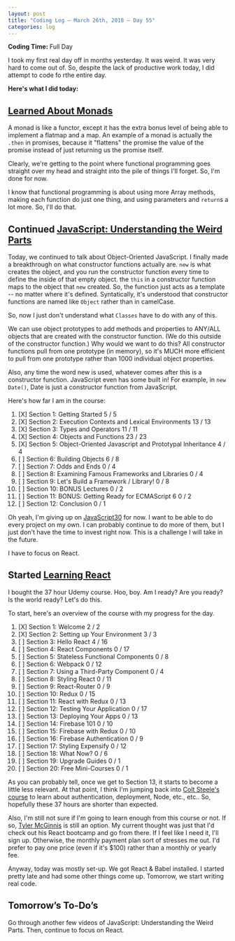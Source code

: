 ```yaml
---
layout: post
title: "Coding Log — March 26th, 2018 — Day 55"
categories: log
---
```


**Coding Time:** Full Day

I took my first real day off in months yesterday. It was weird. It was very hard to come out of. So, despite the lack of productive work today, I did attempt to code fo rthe entire day.

**Here's what I did today:**

## [Learned About Monads](https://www.youtube.com/watch?v=9QveBbn7t_c)

A monad is like a functor, except it has the extra bonus level of being able to implement a flatmap and a map. An example of a monad is actually the `.then` in promises, because it "flattens" the promise the value of the promise instead of just returning us the promise itself.

Clearly, we're getting to the point where functional programming goes straight over my head and straight into the pile of things I'll forget. So, I'm done for now.

I know that functional programming is about using more Array methods, making each function do just one thing, and using parameters and `return`s a lot more. So, I'll do that.

## Continued [JavaScript: Understanding the Weird Parts](http//udemy.com/understand-javascript)

Today, we continued to talk about Object-Oriented JavaScript. I finally made a breakthrough on what constructor functions actually are. `new` is what creates the object, and you run the constructor function every time to define the inside of that empty object. the `this` in a constructor function maps to the object that `new` created. So, the function just acts as a template -- no matter where it's defined. Syntatically, it's understood that constructor functions are named like `Object` rather than in camelCase.

So, now I just don't understand what `Classes` have to do with any of this.

We can use object prototypes to add methods and properties to ANY/ALL objects that are created with the constructor function. (We do this outside of the constructor function.) Why would we want to do this? All constructor functions pull from one prototype (in memory), so it's MUCH more efficient to pull from one prototype rather than 1000 individual object properties.

Also, any time the word new is used, whatever comes after this is a constructor function. JavaScript even has some built in! For example, in `new Date()`, Date is just a constructor function from JavaScript.

Here's how far I am in the course:

1. [X] Section 1: Getting Started 5 / 5
2. [X] Section 2: Execution Contexts and Lexical Environments 13 / 13
3. [X] Section 3: Types and Operators 11 / 11
4. [X] Section 4: Objects and Functions 23 / 23
5. [X] Section 5: Object-Oriented Javascript and Prototypal Inheritance 4 / 4
6. [ ] Section 6: Building Objects 6 / 8
7. [ ] Section 7: Odds and Ends 0 / 4
8. [ ] Section 8: Examining Famous Frameworks and Libraries 0 / 4
9. [ ] Section 9: Let's Build a Framework / Library! 0 / 8
10. [ ] Section 10: BONUS Lectures 0 / 2
11. [ ] Section 11: BONUS: Getting Ready for ECMAScript 6 0 / 2
12. [ ] Section 12: Conclusion 0 / 1

Oh yeah, I'm giving up on [JavaScript30](http://javascript30.com) for now. I want to be able to do every project on my own. I can probably continue to do more of them, but I just don't have the time to invest right now. This is a challenge I will take in the future.

I have to focus on React.

## Started [Learning React](https://www.udemy.com/react-2nd-edition/)

I bought the 37 hour Udemy course. Hoo, boy. Am I ready? Are you ready? Is the world ready? Let's do this.

To start, here's an overview of the course with my progress for the day.

1. [X] Section 1: Welcome 2 / 2
2. [X] Section 2: Setting up Your Environment 3 / 3
3. [ ] Section 3: Hello React 4 / 16
4. [ ] Section 4: React Components 0 / 17
5. [ ] Section 5: Stateless Functional Components 0 / 8
6. [ ] Section 6: Webpack 0 / 12
7. [ ] Section 7: Using a Third-Party Component 0 / 4
8. [ ] Section 8: Styling React 0 / 11
9. [ ] Section 9: React-Router 0 / 9
10. [ ] Section 10: Redux 0 / 15
11. [ ] Section 11: React with Redux 0 / 13
12. [ ] Section 12: Testing Your Application 0 / 17
13. [ ] Section 13: Deploying Your Apps 0 / 13
14. [ ] Section 14: Firebase 101 0 / 10
15. [ ] Section 15: Firebase with Redux 0 / 10
16. [ ] Section 16: Firebase Authentication 0 / 9
17. [ ] Section 17: Styling Expensify 0 / 12
18. [ ] Section 18: What Now?  0 / 6
19. [ ] Section 19: Upgrade Guides 0 / 1
20. [ ] Section 20: Free Mini-Courses 0 / 1

As you can probably tell, once we get to Section 13, it starts to become a little less relevant. At that point, I think I'm jumping back into [Colt Steele's course](http://udemy.com/the-web-developer-bootcamp) to learn about authentication, deployment, Node, etc., etc.. So, hopefully these 37 hours are shorter than expected.

Also, I'm still not sure if I'm going to learn enough from this course or not. If so, [Tyler McGinnis](http://tylermcginnis.com) is still an option. My current thought was just that I'd check out his React bootcamp and go from there. If I feel like I need it, I'll sign up. Otherwise, the monthly payment plan sort of stresses me out. I'd prefer to pay one price (even if it's $100) rather than a monthly or yearly fee.

Anyway, today was mostly set-up. We got React & Babel installed. I started pretty late and had some other things come up. Tomorrow, we start writing real code. 

## Tomorrow’s To-Do’s

Go through another few videos of JavaScript: Understanding the Weird Parts. Then, continue to focus on React.